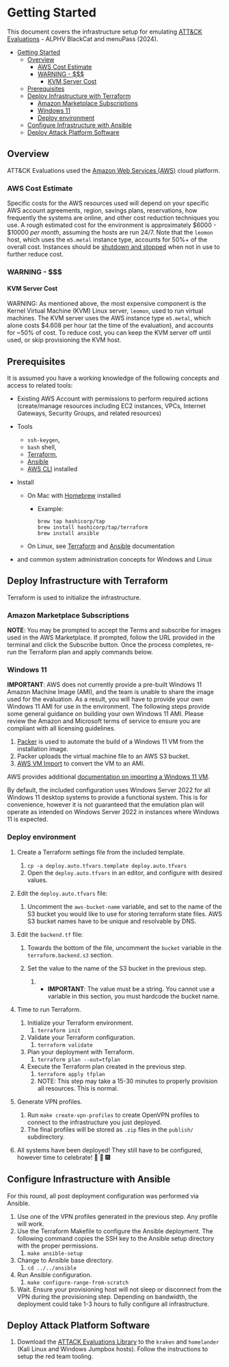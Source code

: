 # Getting Started

This document covers the infrastructure setup for emulating [ATT&CK Evaluations](https://attackevals.mitre-engenuity.org/) - ALPHV BlackCat and menuPass (2024).

- [Getting Started](#getting-started)
  - [Overview](#overview)
    - [AWS Cost Estimate](#aws-cost-estimate)
    - [WARNING - $$$](#warning---)
      - [KVM Server Cost](#kvm-server-cost)
  - [Prerequisites](#prerequisites)
  - [Deploy Infrastructure with Terraform](#deploy-infrastructure-with-terraform)
    - [Amazon Marketplace Subscriptions](#amazon-marketplace-subscriptions)
    - [Windows 11](#windows-11)
    - [Deploy environment](#deploy-environment)
  - [Configure Infrastructure with Ansible](#configure-infrastructure-with-ansible)
  - [Deploy Attack Platform Software](#deploy-attack-platform-software)

## Overview

ATT&CK Evaluations used the [Amazon Web Services (AWS)](https://aws.amazon.com/) cloud platform.

### AWS Cost Estimate

Specific costs for the AWS resources used will depend on your specific AWS account agreements, region, savings plans, reservations, how frequently the systems are online, and other cost reduction techniques you use. A rough estimated cost for the environment is approximately $6000 - $10000 _per month_, assuming the hosts are run 24/7. Note that the `leomon` host, which uses the `m5.metal` instance type, accounts for 50%+ of the overall cost. Instances should be [shutdown and stopped](https://aws.amazon.com/ec2/faqs/) when not in use to further reduce cost.

### WARNING - $$$

#### KVM Server Cost

WARNING: As mentioned above, the most expensive component is the Kernel Virtual Machine (KVM) Linux server, `leomon`, used to run virtual machines. The KVM server uses the AWS instance type `m5.metal`, which alone costs $4.608 per hour (at the time of the evaluation), and accounts for ~50% of cost. To reduce cost, you can keep the KVM server off until used, or skip provisioning the KVM host.

## Prerequisites

It is assumed you have a working knowledge of the following concepts and access to related tools:

* Existing AWS Account with permissions to perform required actions (create/manage resources including EC2 instances, VPCs, Internet Gateways, Security Groups, and related resources)

* Tools

  * `ssh-keygen`,
  * `bash` shell,
  * [Terraform](https://developer.hashicorp.com/terraform/downloads),
  * [Ansible](https://docs.ansible.com/)
  * [AWS CLI](https://aws.amazon.com/cli/) installed

* Install

  * On Mac with [Homebrew](https://brew.sh/) installed

    * Example:

      ```
      brew tap hashicorp/tap
      brew install hashicorp/tap/terraform
      brew install ansible
      ```

  * On Linux, see [Terraform](https://developer.hashicorp.com/terraform/downloads) and [Ansible](https://docs.ansible.com/ansible/latest/installation_guide/installation_distros.html) documentation

*  and common system administration concepts for Windows and Linux

## Deploy Infrastructure with Terraform

Terraform is used to initialize the infrastructure.

### Amazon Marketplace Subscriptions

**NOTE**: You may be prompted to accept the Terms and subscribe for images used in the AWS Marketplace. If prompted, follow the URL provided in the terminal and click the Subscribe button. Once the process completes, re-run the Terraform plan and apply commands below.

### Windows 11

**IMPORTANT**: AWS does not currently provide a pre-built Windows 11 Amazon Machine Image (AMI), and the team is unable to share the image used for the evaluation. As a result, you will have to provide your own Windows 11 AMI for use in the environment. The following steps provide some general guidance on building your own Windows 11 AMI. Please review the Amazon and Microsoft terms of service to ensure you are compliant with all licensing guidelines.

1. [Packer](https://www.packer.io/) is used to automate the build of a Windows 11 VM from the installation image.
2. Packer uploads the virtual machine file to an AWS S3 bucket.
3. [AWS VM Import](https://docs.aws.amazon.com/vm-import/latest/userguide/what-is-vmimport.html) to convert the VM to an AMI.

 AWS provides additional [documentation on importing a Windows 11 VM](https://aws.amazon.com/blogs/modernizing-with-aws/bringing-your-windows-11-image-to-aws-with-vm-import-export/).

By default, the included configuration uses Windows Server 2022 for all Windows 11 desktop systems to provide a functional system. This is for convenience, however it is not guaranteed that the emulation plan will operate as intended on Windows Server 2022 in instances where Windows 11 is expected.

### Deploy environment

1. Create a Terraform settings file from the included template.
   1. `cp -a deploy.auto.tfvars.template deploy.auto.tfvars`
   2. Open the `deploy.auto.tfvars` in an editor, and configure with desired values.

2. Edit the `deploy.auto.tfvars` file:
   1. Uncomment the `aws-bucket-name` variable, and set to the name of the S3 bucket you would like to use for storing terraform state files. AWS S3 bucket names have to be unique and resolvable by DNS.

3. Edit the `backend.tf` file:
   1. Towards the bottom of the file, uncomment the `bucket` variable in the `terraform.backend.s3` section.

   2. Set the value to the name of the S3 bucket in the previous step.
      1. * **IMPORTANT**: The value must be a string. You cannot use a variable in this section, you must hardcode the bucket name.

4. Time to run Terraform.
   1. Initialize your Terraform environment.
      1. `terraform init`
   2. Validate your Terraform configuration.
      1. `terraform validate`
   3. Plan your deployment with Terraform.
      1. `terraform plan --out=tfplan`
   4. Execute the Terraform plan created in the previous step.
      1. `terraform apply tfplan`
      2. NOTE: This step may take a 15-30 minutes to properly provision all resources. This is normal.
5. Generate VPN profiles.
   1. Run `make create-vpn-profiles` to create OpenVPN profiles to connect to the infrastructure you just deployed.
   2. The final profiles will be stored as `.zip` files in the `publish/` subdirectory.

6. All systems have been deployed! They still have to be configured, however time to celebrate! :pizza: :confetti_ball: :fireworks:

## Configure Infrastructure with Ansible

For this round, all post deployment configuration was performed via Ansible.

1. Use one of the VPN profiles generated in the previous step. Any profile will work.
2. Use the Terraform Makefile to configure the Ansible deployment. The following command copies the SSH key to the Ansible setup directory with the proper permissions.
   1. `make ansible-setup`
3. Change to Ansible base directory.
   1. `cd ../../ansible`
4. Run Ansible configuration.
   1. `make configure-range-from-scratch`
5. Wait. Ensure your provisioning host will not sleep or disconnect from the VPN during the provisioning step. Depending on bandwidth, the deployment could take 1-3 hours to fully configure all infrastructure.

## Deploy Attack Platform Software

1. Download the [ATTACK Evaluations Library](https://github.com/attackevals/ael) to the `kraken` and `homelander` (Kali Linux and Windows Jumpbox hosts). Follow the instructions to setup the red team tooling.

